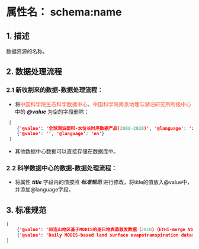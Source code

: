 # 属性名： schema:name

## 1. 描述
数据资源的名称。

## 2. 数据处理流程
### 2.1 新收割来的数据-数据处理流程：
  * 将<font color="#fc5531">中国科学院生态科学数据中心</font>、<font color="#fc5531">中国科学院南京地理与湖泊研究所所级中心</font>中的 ___@value___ 为空的字段删除；
```json
 [
 	{'@value': '全球湖泊面积-水位长时序数据产品(2000-2020)', '@language': 'zh'},
 	{'@value': '', '@language': 'en'}
 ] 
``` 
  * 其他数据中心数据可以直接存储在数据库中。

### 2.2 科学数据中心的数据-数据处理流程：
  * 将属性 ___title___ 字段内的值按照 ___标准规范___ 进行修改，将title的值放入@value中，并添加@language字段。

## 3. 标准规范
```json
[
	{'@value': '祁连山地区基于MODIS的逐日地表蒸散发数据（2018)（ETHi-merge V1）', '@language': 'zh'},
	{'@value': 'Daily MODIS-based land surface evapotranspiration dataset in Qilian Mountain Area (ETHi-merge V1) (2018)', '@language': 'en'}
]
``` 
